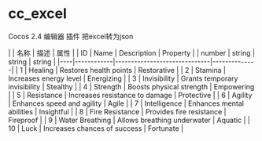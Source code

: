 # cc_excel
Cocos 2.4 编辑器 插件 把excel转为json

|    | 名称       | 描述                       | 属性         |
| ID | Name       | Description                  | Property     |
| number | string       | string                  | string     |
|----|------------|------------------------------|--------------|
| 1  | Healing    | Restores health points       | Restorative  |
| 2  | Stamina    | Increases energy level       | Energizing   |
| 3  | Invisibility | Grants temporary invisibility | Stealthy     |
| 4  | Strength   | Boosts physical strength      | Empowering   |
| 5  | Resistance | Increases resistance to damage | Protective   |
| 6  | Agility    | Enhances speed and agility    | Agile        |
| 7  | Intelligence | Enhances mental abilities    | Insightful   |
| 8  | Fire Resistance | Provides fire resistance   | Fireproof    |
| 9  | Water Breathing | Allows breathing underwater | Aquatic      |
| 10 | Luck       | Increases chances of success  | Fortunate    |

